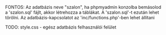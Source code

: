 FONTOS: Az adatbázis neve "szalon", ha phpmyadmin konzolba bemásolod a 'szalon.sql' fájlt, akkor létrehozza a táblákat. A 'szalon.sql'-t ezután lehet törölni.
        Az adatbázis-kapcsolatot az 'inc/functions.php'-ben lehet állítani

TODO: style.css - egész
      adatbázis
      felhasználói felület
